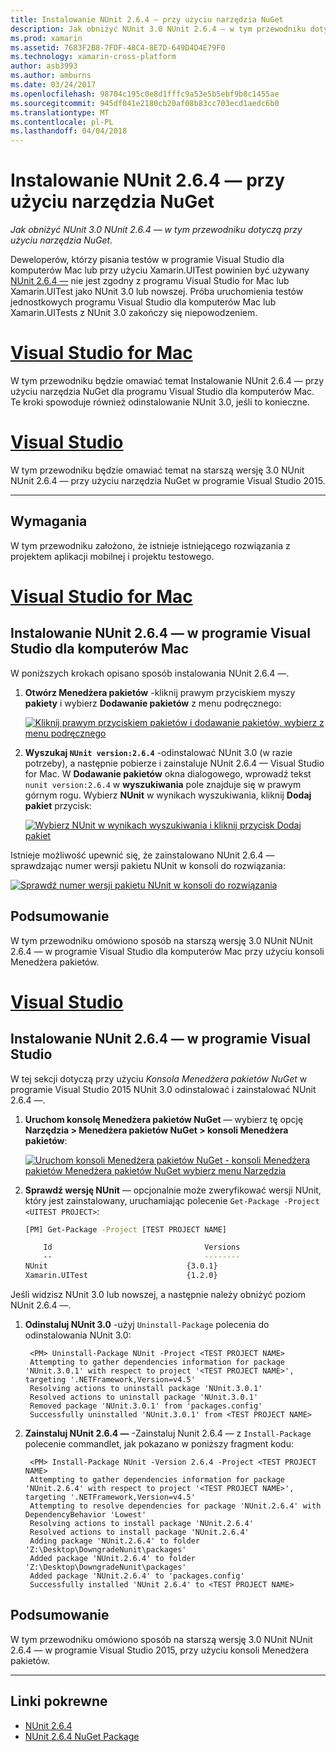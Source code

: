 ```yaml
---
title: Instalowanie NUnit 2.6.4 — przy użyciu narzędzia NuGet
description: Jak obniżyć NUnit 3.0 NUnit 2.6.4 — w tym przewodniku dotyczą przy użyciu narzędzia NuGet.
ms.prod: xamarin
ms.assetid: 7683F2B8-7FDF-48C4-8E7D-649D4D4E79F0
ms.technology: xamarin-cross-platform
author: asb3993
ms.author: amburns
ms.date: 03/24/2017
ms.openlocfilehash: 98704c195c0e8d1fffc9a53e5b5ebf9b8c1455ae
ms.sourcegitcommit: 945df041e2180cb20af08b83cc703ecd1aedc6b0
ms.translationtype: MT
ms.contentlocale: pl-PL
ms.lasthandoff: 04/04/2018
---
```

# <a name="installing-nunit-264-using-nuget"></a>Instalowanie NUnit 2.6.4 — przy użyciu narzędzia NuGet

_Jak obniżyć NUnit 3.0 NUnit 2.6.4 — w tym przewodniku dotyczą przy użyciu narzędzia NuGet._

Deweloperów, którzy pisania testów w programie Visual Studio dla komputerów Mac lub przy użyciu Xamarin.UITest powinien być używany [NUnit 2.6.4 —](http://nunit.org/index.php?p=docHome&r=2.6.4) nie jest zgodny z programu Visual Studio for Mac lub Xamarin.UITest jako NUnit 3.0 lub nowszej. Próba uruchomienia testów jednostkowych programu Visual Studio dla komputerów Mac lub Xamarin.UITests z NUnit 3.0 zakończy się niepowodzeniem.

# <a name="visual-studio-for-mactabvsmac"></a>[Visual Studio for Mac](#tab/vsmac)

W tym przewodniku będzie omawiać temat Instalowanie NUnit 2.6.4 — przy użyciu narzędzia NuGet dla programu Visual Studio dla komputerów Mac. Te kroki spowoduje również odinstalowanie NUnit 3.0, jeśli to konieczne.

# <a name="visual-studiotabvswin"></a>[Visual Studio](#tab/vswin)

W tym przewodniku będzie omawiać temat na starszą wersję 3.0 NUnit NUnit 2.6.4 — przy użyciu narzędzia NuGet w programie Visual Studio 2015.

-----

## <a name="requirements"></a>Wymagania

W tym przewodniku założono, że istnieje istniejącego rozwiązania z projektem aplikacji mobilnej i projektu testowego.

# <a name="visual-studio-for-mactabvsmac"></a>[Visual Studio for Mac](#tab/vsmac)

## <a name="installing-nunit-264-in-visual-studio-for-mac"></a>Instalowanie NUnit 2.6.4 — w programie Visual Studio dla komputerów Mac

W poniższych krokach opisano sposób instalowania NUnit 2.6.4 —.


1. **Otwórz Menedżera pakietów** -kliknij prawym przyciskiem myszy **pakiety** i wybierz **Dodawanie pakietów** z menu podręcznego:

    [![](installing-nunit-using-nuget-images/add-packages-xs.png "Kliknij prawym przyciskiem pakietów i dodawanie pakietów, wybierz z menu podręcznego")](installing-nunit-using-nuget-images/add-packages-xs.png#lightbox)
    
1. **Wyszukaj `NUnit version:2.6.4`**  -odinstalować NUnit 3.0 (w razie potrzeby), a następnie pobierze i zainstaluje NUnit 2.6.4 — Visual Studio for Mac. W **Dodawanie pakietów** okna dialogowego, wprowadź tekst `nunit version:2.6.4` w **wyszukiwania** pole znajduje się w prawym górnym rogu. Wybierz **NUnit** w wynikach wyszukiwania, kliknij **Dodaj pakiet** przycisk:

    [![](installing-nunit-using-nuget-images/nunit-search-xs.png "Wybierz NUnit w wynikach wyszukiwania i kliknij przycisk Dodaj pakiet")](installing-nunit-using-nuget-images/nunit-search-xs.png#lightbox)


Istnieje możliwość upewnić się, że zainstalowano NUnit 2.6.4 — sprawdzając numer wersji pakietu NUnit w konsoli do rozwiązania:

[![](installing-nunit-using-nuget-images/nunit-2-6-4-installed.png "Sprawdź numer wersji pakietu NUnit w konsoli do rozwiązania")](installing-nunit-using-nuget-images/nunit-2-6-4-installed.png#lightbox)

## <a name="summary"></a>Podsumowanie

W tym przewodniku omówiono sposób na starszą wersję 3.0 NUnit NUnit 2.6.4 — w programie Visual Studio dla komputerów Mac przy użyciu konsoli Menedżera pakietów.


# <a name="visual-studiotabvswin"></a>[Visual Studio](#tab/vswin)

## <a name="installing-nunit-264-in-visual-studio"></a>Instalowanie NUnit 2.6.4 — w programie Visual Studio

W tej sekcji dotyczą przy użyciu _Konsola Menedżera pakietów NuGet_ w programie Visual Studio 2015 NUnit 3.0 odinstalować i zainstalować NUnit 2.6.4 —.


1. **Uruchom konsolę Menedżera pakietów NuGet** — wybierz tę opcję **Narzędzia > Menedżera pakietów NuGet > konsoli Menedżera pakietów**:

    [![](installing-nunit-using-nuget-images/package-manager-console.png "Uruchom konsoli Menedżera pakietów NuGet - konsoli Menedżera pakietów Menedżera pakietów NuGet wybierz menu Narzędzia")](installing-nunit-using-nuget-images/package-manager-console.png#lightbox)
    
1. **Sprawdź wersję NUnit** — opcjonalnie może zweryfikować wersji NUnit, który jest zainstalowany, uruchamiając polecenie `Get-Package -Project <UITEST PROJECT>`:

    ```bash
    [PM] Get-Package -Project [TEST PROJECT NAME]
    
        Id                                  Versions                                 ProjectName
        --                                  --------                                 -----------
    NUnit                               {3.0.1}                                  [TEST PROJECT NAME]
    Xamarin.UITest                      {1.2.0}                                  [TEST PROJECT NAME]
    ```

Jeśli widzisz NUnit 3.0 lub nowszej, a następnie należy obniżyć poziom NUnit 2.6.4 —.

1. **Odinstaluj NUnit 3.0** -użyj `Uninstall-Package` polecenia do odinstalowania NUnit 3.0:

        <PM> Uninstall-Package NUnit -Project <TEST PROJECT NAME>
        Attempting to gather dependencies information for package 'NUnit.3.0.1' with respect to project '<TEST PROJECT NAME>', targeting '.NETFramework,Version=v4.5'
        Resolving actions to uninstall package 'NUnit.3.0.1'
        Resolved actions to uninstall package 'NUnit.3.0.1'
        Removed package 'NUnit.3.0.1' from 'packages.config'
        Successfully uninstalled 'NUnit.3.0.1' from <TEST PROJECT NAME>

1. **Zainstaluj NUnit 2.6.4 —** -Zainstaluj Nunit 2.6.4 — z `Install-Package` polecenie commandlet, jak pokazano w poniższy fragment kodu:

        <PM> Install-Package NUnit -Version 2.6.4 -Project <TEST PROJECT NAME>
        Attempting to gather dependencies information for package 'NUnit.2.6.4' with respect to project '<TEST PROJECT NAME>', targeting '.NETFramework,Version=v4.5'
        Attempting to resolve dependencies for package 'NUnit.2.6.4' with DependencyBehavior 'Lowest'
        Resolving actions to install package 'NUnit.2.6.4'
        Resolved actions to install package 'NUnit.2.6.4'
        Adding package 'NUnit.2.6.4' to folder 'Z:\Desktop\DowngradeNunit\packages'
        Added package 'NUnit.2.6.4' to folder 'Z:\Desktop\DowngradeNunit\packages'
        Added package 'NUnit.2.6.4' to 'packages.config'
        Successfully installed 'NUnit 2.6.4' to <TEST PROJECT NAME>
    
## <a name="summary"></a>Podsumowanie

W tym przewodniku omówiono sposób na starszą wersję 3.0 NUnit NUnit 2.6.4 — w programie Visual Studio 2015, przy użyciu konsoli Menedżera pakietów.

-----

## <a name="related-links"></a>Linki pokrewne

- [NUnit 2.6.4](http://nunit.org/index.php?p=docHome&r=2.6.4)
- [NUnit 2.6.4 NuGet Package](https://www.nuget.org/packages/NUnit/2.6.4)

